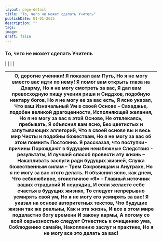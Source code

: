 ```yaml
---
layout: page-detail
title: "То, чего не может сделать Учитель"
publishDate: 01-01-2025
description: ""
tags:
image:
draft: false
---
```


### То, чего не может сделать Учитель

|  |
|  |

| О, дорогие ученики!  Я показал вам Путь,  Но я не могу вместо вас идти по нему!  Я помог вам открыть глаза на Дхарму,  Но я не могу смотреть за вас,  Я дал вам превосходную пищу учения риши и  Сиддхов, подобную нектару богов,  Но я не могу ее за вас есть,  Я ясно указал,  Что ваш Изначальный Ум в своей Основе –  Сахаджье, подобен великой драгоценности,  Исполняющей желания,  Но я не могу за вас в этой Основе,  Не отвлекаясь, пребывать,  Я объяснил вам ясно,  Без цветистых и запутывающих аллегорий,  Что в своей основе вы и весь мир  Чисты и подобны божествам,  Но я не могу за вас об этом помнить  Постоянно.  Я рассказал, что поступки-причины  Порождают в будущем неизбежные  Следствия - результаты,  И лучший способ провести эту жизнь –  Накапливать заслуги ради будущих жизней,  Служа божественным силам –  Трем Сокровищам и Ануграхе,  Но я не могу за вас этого делать.  Я объяснил ясно, как днем,  Что себялюбивое, эгоистичное «Я» –  Главный источник ваших страданий  И неурядиц,  И если желаете себе счастья в будущих жизнях,  То следует непрерывно усмирять свой ум,  Но я не могу его усмирять за вас!  Я указал на основе авторитетных текстов,  Что будущие жизни так же реальны,  Как и эта жизнь,  И все в этом мире подвластно богу времени  И закону кармы,  А потому со всей серьезностью следует  Отнестись к очищению ума,  Соблюдению самайи,  Накоплению заслуг и практике,  Но я не могу все это делать за вас! |
| ---------------------------------------------------------------------------------------------------------------------------------------------------------------------------------------------------------------------------------------------------------------------------------------------------------------------------------------------------------------------------------------------------------------------------------------------------------------------------------------------------------------------------------------------------------------------------------------------------------------------------------------------------------------------------------------------------------------------------------------------------------------------------------------------------------------------------------------------------------------------------------------------------------------------------------------------------------------------------------------------------------------------------------------------------------------------------------------------------------------------------------------------------------------------------------------------------------------------------------------------------------------------------------------------------------------------------------------------------------------------------------------------------------------------------------------------------------------------------- |
  
  
